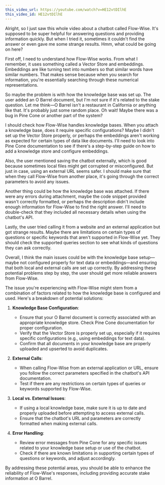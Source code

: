 ```yaml
---
this_video_url: https://youtube.com/watch?v=HE12vtDIlhE
this_video_id: HE12vtDIlhE
---
```

<think>
Alright, so I just saw this whole video about a chatbot called Flow-Wise. It's supposed to be super helpful for answering questions and providing information quickly. But when I tried it, sometimes it couldn't find the answer or even gave me some strange results. Hmm, what could be going on here?

First off, I need to understand how Flow-Wise works. From what I remember, it uses something called a Vector Store and embeddings. Embeddings are like turning text into numbers so that similar words have similar numbers. That makes sense because when you search for information, you're essentially searching through these numerical representations.

So maybe the problem is with how the knowledge base was set up. The user added an O Barrel document, but I'm not sure if it's related to the stake question. Let me think—O Barrel isn't a restaurant in California or anything like that. It's probably just some random place. Oh wait! Maybe there was a bug in Pine Cone or another part of the system?

I should check how Flow-Wise handles knowledge bases. When you attach a knowledge base, does it require specific configurations? Maybe I didn't set up the Vector Store properly, or perhaps the embeddings aren't working as expected for certain types of data like documents. I'll need to look into Pine Cone documentation to see if there's a step-by-step guide on how to add a knowledge store and configure embeddings.

Also, the user mentioned saving the chatbot externally, which is good because sometimes local files might get corrupted or misconfigured. But just in case, using an external URL seems safer. I should make sure that when they call Flow-Wise from another place, it's going through the correct parameters to avoid any issues.

Another thing could be how the knowledge base was attached. If there were any errors during attachment, maybe the code snippet provided wasn't correctly formatted, or perhaps the description didn't include enough information for Flow-Wise to find the right answer. I'll need to double-check that they included all necessary details when using the chatbot's API.

Lastly, the user tried calling it from a website and an external application but got strange results. Maybe there are limitations on certain types of questions or specific keywords that aren't supported in Flow-Wise yet. They should check the supported queries section to see what kinds of questions they can ask correctly.

Overall, I think the main issues could be with the knowledge base setup—maybe not configured properly for text data or embeddings—and ensuring that both local and external calls are set up correctly. By addressing these potential problems step by step, the user should get more reliable answers from Flow-Wise.
</think>

The issue you're experiencing with Flow-Wise might stem from a combination of factors related to how the knowledge base is configured and used. Here's a breakdown of potential solutions:

1. **Knowledge Base Configuration**:
   - Ensure that your O Barrel document is correctly associated with an appropriate knowledge store. Check Pine Cone documentation for proper configuration.
   - Verify that the Vector Store is properly set up, especially if it requires specific configurations (e.g., using embeddings for text data).
   - Confirm that all documents in your knowledge base are properly uploaded and upserted to avoid duplicates.

2. **External Calls**:
   - When calling Flow-Wise from an external application or URL, ensure you follow the correct parameters specified in the chatbot's API documentation.
   - Test if there are any restrictions on certain types of queries or keywords supported by Flow-Wise.

3. **Local vs. External Issues**:
   - If using a local knowledge base, make sure it is up to date and properly uploaded before attempting to access external calls.
   - Ensure that the chatbot's URL and parameters are correctly formatted when making external calls.

4. **Error Handling**:
   - Review error messages from Pine Cone for any specific issues related to your knowledge base setup or use of the chatbot.
   - Check if there are known limitations in supporting certain types of questions or keywords, and adjust accordingly.

By addressing these potential areas, you should be able to enhance the reliability of Flow-Wise's responses, including providing accurate stake information at O Barrel.

